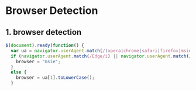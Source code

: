 # Browser Detection

## 1. browser detection

```js
$(document).ready(function() {
  var ua = navigator.userAgent.match(/(opera|chrome|safari|firefox|msie)\/?\s*(\.?\d+(\.\d+)*)/i),
  if (navigator.userAgent.match(/Edge/i) || navigator.userAgent.match(/Trident.*rv[ :]*11\./i)) {
    browser = "msie";
  }
  else {
    browser = ua[1].toLowerCase();
  }
```